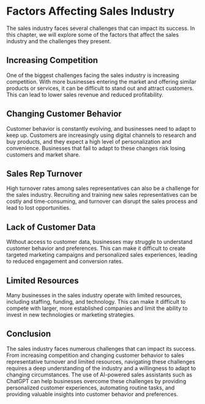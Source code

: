 Factors Affecting Sales Industry
=========================================================================

The sales industry faces several challenges that can impact its success. In this chapter, we will explore some of the factors that affect the sales industry and the challenges they present.

Increasing Competition
----------------------

One of the biggest challenges facing the sales industry is increasing competition. With more businesses entering the market and offering similar products or services, it can be difficult to stand out and attract customers. This can lead to lower sales revenue and reduced profitability.

Changing Customer Behavior
--------------------------

Customer behavior is constantly evolving, and businesses need to adapt to keep up. Customers are increasingly using digital channels to research and buy products, and they expect a high level of personalization and convenience. Businesses that fail to adapt to these changes risk losing customers and market share.

Sales Rep Turnover
------------------

High turnover rates among sales representatives can also be a challenge for the sales industry. Recruiting and training new sales representatives can be costly and time-consuming, and turnover can disrupt the sales process and lead to lost opportunities.

Lack of Customer Data
---------------------

Without access to customer data, businesses may struggle to understand customer behavior and preferences. This can make it difficult to create targeted marketing campaigns and personalized sales experiences, leading to reduced engagement and conversion rates.

Limited Resources
-----------------

Many businesses in the sales industry operate with limited resources, including staffing, funding, and technology. This can make it difficult to compete with larger, more established companies and limit the ability to invest in new technologies or marketing strategies.

Conclusion
----------

The sales industry faces numerous challenges that can impact its success. From increasing competition and changing customer behavior to sales representative turnover and limited resources, navigating these challenges requires a deep understanding of the industry and a willingness to adapt to changing circumstances. The use of AI-powered sales assistants such as ChatGPT can help businesses overcome these challenges by providing personalized customer experiences, automating routine tasks, and providing valuable insights into customer behavior and preferences.

